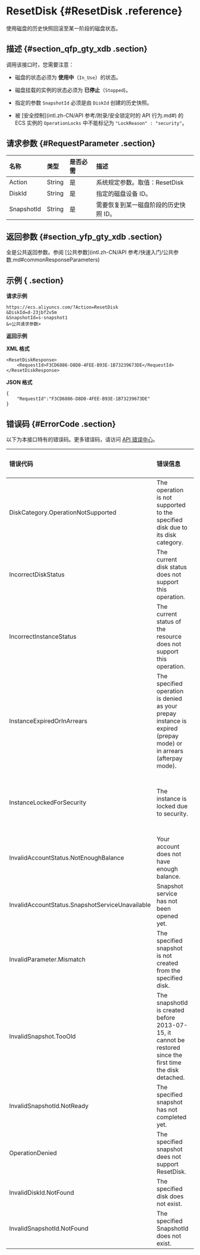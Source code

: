 # ResetDisk {#ResetDisk .reference}

使用磁盘的历史快照回滚至某一阶段的磁盘状态。

## 描述 {#section_qfp_gty_xdb .section}

调用该接口时，您需要注意：

-   磁盘的状态必须为 **使用中**（`In_Use`）的状态。

-   磁盘挂载的实例的状态必须为 **已停止**（`Stopped`\)。

-   指定的参数 `SnapshotId` 必须是由 `DiskId` 创建的历史快照。

-   被 [安全控制](intl.zh-CN/API 参考/附录/安全锁定时的 API 行为.md#) 的 ECS 实例的 `OperationLocks` 中不能标记为 `"LockReason" : "security"`。


## 请求参数 {#RequestParameter .section}

|名称|类型|是否必需|描述|
|:-|:-|:---|:-|
|Action|String|是|系统规定参数。取值：ResetDisk|
|DiskId|String|是|指定的磁盘设备 ID。|
|SnapshotId|String|是|需要恢复到某一磁盘阶段的历史快照 ID。|

## 返回参数 {#section_yfp_gty_xdb .section}

全是公共返回参数。参阅 [公共参数](intl.zh-CN/API 参考/快速入门/公共参数.md#commonResponseParameters)

## 示例 { .section}

**请求示例** 

```
https://ecs.aliyuncs.com/?Action=ResetDisk
&DiskId=d-23jbf2v5m
&SnapshotId=s-snapshot1
&<公共请求参数>
```

**返回示例** 

**XML 格式**

```
<ResetDiskResponse>
    <RequestId>F3CD6886-D8D0-4FEE-B93E-1B73239673DE</RequestId>
</ResetDiskResponse>
```

 **JSON 格式** 

```
{
    "RequestId":"F3CD6886-D8D0-4FEE-B93E-1B73239673DE"
}
```

## 错误码 {#ErrorCode .section}

以下为本接口特有的错误码。更多错误码，请访问 [API 错误中心](https://error-center.alibabacloud.com/status/product/Ecs)。

|错误代码|错误信息|HTTP 状态码|说明|
|:---|:---|:-------|:-|
|DiskCategory.OperationNotSupported|The operation is not supported to the specified disk due to its disk category.|400|指定磁盘的磁盘类型不支持该操作。|
|IncorrectDiskStatus|The current disk status does not support this operation.|403|磁盘的状态必须为 **使用中**（`In_Use`）的状态。|
|IncorrectInstanceStatus|The current status of the resource does not support this operation.|403|磁盘挂载的实例的状态必须为 **已停止**（`Stopped`）。|
|InstanceExpiredOrInArrears|The specified operation is denied as your prepay instance is expired \(prepay mode\) or in arrears \(afterpay mode\).|403|您的实例已过期或者已欠费。|
|InstanceLockedForSecurity|The instance is locked due to security.|403|指定的实例被 [安全控制](intl.zh-CN/API 参考/附录/安全锁定时的 API 行为.md#)。|
|InvalidAccountStatus.NotEnoughBalance|Your account does not have enough balance.|403|账户余额不足。|
|InvalidAccountStatus.SnapshotServiceUnavailable|Snapshot service has not been opened yet.|403|您暂未开通快照服务，前往 [ECS 控制台](https://ecs.console.aliyun.com/) 开通。|
|InvalidParameter.Mismatch|The specified snapshot is not created from the specified disk.|403|指定的快照不是指定磁盘的历史快照。|
|InvalidSnapshot.TooOld|The snapshotId is created before 2013-07-15, it cannot be restored since the first time the disk detached.|403|指定的快照创建于 2013 年 7 月 15 日（含）之前，不能用于回滚磁盘。|
|InvalidSnapshotId.NotReady|The specified snapshot has not completed yet.|403|指定的快照还在创建中。|
|OperationDenied|The specified snapshot dees not support ResetDisk.|403|指定的快照不能用于回滚。|
|InvalidDiskId.NotFound|The specified disk does not exist.|404|指定的磁盘不存在。|
|InvalidSnapshotId.NotFound|The specified SnapshotId does not exist.|404|指定的快照不存在。|

